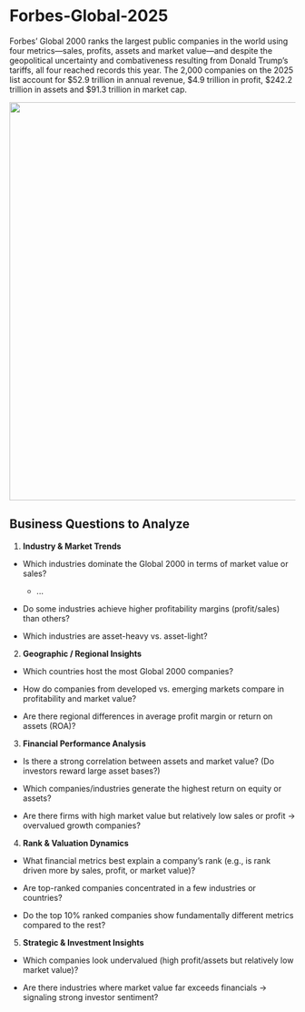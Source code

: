 # Forbes-Global-2025

Forbes’ Global 2000 ranks the largest public companies in the world using four metrics—sales, profits, assets and market value—and despite the geopolitical uncertainty and combativeness resulting from Donald Trump’s tariffs, all four reached records this year. The 2,000 companies on the 2025 list account for $52.9 trillion in annual revenue, $4.9 trillion in profit, $242.2 trillion in assets and $91.3 trillion in market cap.
<p align='center'>  
  <img src="https://www.smurfitwestrock.com/-/m/images/smurfit-westrock/press-release-941-x-642/forbes-2025.jpg?rev=1c466cb8a3e94952804c7371f27bc91b" width = 700 >
</p>


## Business Questions to Analyze


1. **Industry & Market Trends**

- Which industries dominate the Global 2000 in terms of market value or sales?    
  -   ...

- Do some industries achieve higher profitability margins (profit/sales) than others?

- Which industries are asset-heavy vs. asset-light?

2. **Geographic / Regional Insights**

- Which countries host the most Global 2000 companies?

- How do companies from developed vs. emerging markets compare in profitability and market value?

- Are there regional differences in average profit margin or return on assets (ROA)?

3. **Financial Performance Analysis**

- Is there a strong correlation between assets and market value? (Do investors reward large asset bases?)

- Which companies/industries generate the highest return on equity or assets?

- Are there firms with high market value but relatively low sales or profit → overvalued growth companies?

4. **Rank & Valuation Dynamics**

- What financial metrics best explain a company’s rank (e.g., is rank driven more by sales, profit, or market value)?

- Are top-ranked companies concentrated in a few industries or countries?

- Do the top 10% ranked companies show fundamentally different metrics compared to the rest?

5. **Strategic & Investment Insights**

- Which companies look undervalued (high profit/assets but relatively low market value)?

- Are there industries where market value far exceeds financials → signaling strong investor sentiment?
